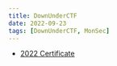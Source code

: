 ```yaml
---
title: DownUnderCTF
date: 2022-09-23
tags: [DownUnderCTF, MonSec]
---
```

* [2022 Certificate](/downunderctf/2022.pdf)